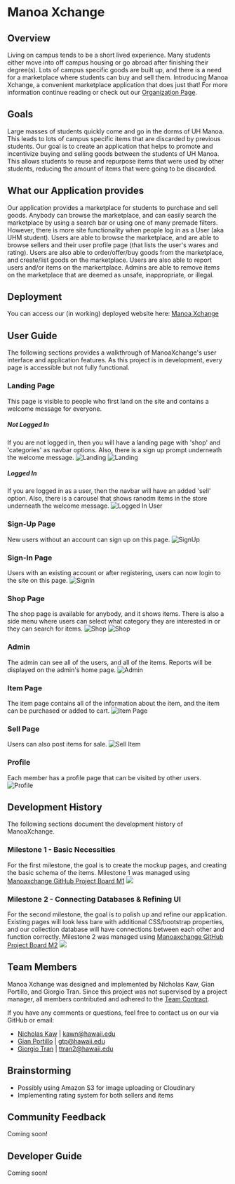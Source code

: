 # Manoa Xchange
## Overview

Living on campus tends to be a short lived experience. Many students either move into off campus housing or go abroad after finishing their degree(s). Lots of campus specific goods are built up, and there is a need for a marketplace where students can buy and sell them. Introducing Manoa Xchange, a convenient marketplace application that does just that! For more information continue reading or check out our [Organization Page](https://github.com/manoaxchange).

## Goals

Large masses of students quickly come and go in the dorms of UH Manoa. This leads to lots of campus specific items that are discarded by previous students. Our goal is to create an application that helps to promote and incentivize buying and selling goods between the students of UH Manoa. This allows students to reuse and repurpose items that were used by other students, reducing the amount of items that were going to be discarded. 

## What our Application provides

Our application provides a marketplace for students to purchase and sell goods. Anybody can browse the marketplace, and can easily search the marketplace by using a search bar or using one of many premade filters. However, there is more site functionality when people log in as a User (aka UHM student). Users are able to browse the marketplace, and are able to browse sellers and their user profile page (that lists the user's wares and rating). Users are also able to order/offer/buy goods from the marketplace, and create/list goods on the marketplace. Users are also able to report users and/or items on the markertplace. Admins are able to remove items on the marketplace that are deemed as unsafe, inappropriate, or illegal.

## Deployment

You can access our (in working) deployed website here:
[Manoa Xchange](https://manoaxchange.shop/)

## User Guide

The following sections provides a walkthrough of ManoaXchange's user interface and application features. As this project is in development, every page is accessible but not fully functional.

### Landing Page
This page is visible to people who first land on the site and contains a welcome message for everyone.
##### Not Logged In
If you are not logged in, then you will have a landing page with 'shop' and 'categories' as navbar options. Also, there is a sign up prompt underneath the welcome message.
![Landing](images/imagesM1/home1.png)
![Landing](images/imagesM1/home2.png)
##### Logged In
If you are logged in as a user, then the navbar will have an added 'sell' option. Also, there is a carousel that shows ranodm items in the store underneath the welcome message.
![Logged In User](images/imagesM1/loggedin-home.png)
### Sign-Up Page
New users without an account can sign up on this page.
![SignUp](images/imagesM1/signup.png)
### Sign-In Page
Users with an existing account or after registering, users can now login to the site on this page.
![SignIn](images/imagesM1/login.png)
### Shop Page
The shop page is available for anybody, and it shows items. There is also a side menu where users can select what category they are interested in or they can search for items.
![Shop](images/imagesM1/shop1.png)
![Shop](images/imagesM1/shop2.png)
### Admin
The admin can see all of the users, and all of the items. Reports will be displayed on the admin's home page.
![Admin](images/imagesM1/reports.png)
### Item Page
The item page contains all of the information about the item, and the item can be purchased or added to cart.
![Item Page](images/item_page.png)
### Sell Page
Users can also post items for sale.
![Sell Item](images/imagesM1/Sell.png)
### Profile
Each member has a profile page that can be visited by other users.
![Profile](images/user_profile.png)

## Development History

The following sections document the development history of ManoaXchange.

### Milestone 1 - Basic Necessities
For the first milestone, the goal is to create the mockup pages, and creating the basic schema of the items.
Milestone 1 was managed using [Manoaxchange GitHub Project Board M1](https://github.com/orgs/manoaxchange/projects/1)
![](images/m1-project-page-fin)

### Milestone 2 - Connecting Databases & Refining UI
For the second milestone, the goal is to polish up and refine our application. Existing pages will look less bare with additional CSS/bootstrap properties, and our collection database will have connections between each other and function correctly.
Milestone 2 was managed using [Manoaxchange GitHub Project Board M2](https://github.com/orgs/manoaxchange/projects/2)
![](images/m2-project-page-start)

## Team Members

Manoa Xchange was designed and implemented by Nicholas Kaw, Gian Portillo, and Giorgio Tran. Since this project was not supervised by a project manager, all members contributed and adhered to the [Team Contract](https://docs.google.com/document/d/10dSg54SKbQ1Hqc51PzH4RVmZYIIof93CubZPhwS6ZQs/edit?usp=sharing).

If you have any comments or questions, feel free to contact us on our via GitHub or email:
- [Nicholas Kaw](https://github.com/nickkaw) | <kawn@hawaii.edu>
- [Gian Portillo](https://github.com/Geeean) | <gtp@hawaii.edu>
- [Giorgio Tran](https://github.com/giorgio-tran) | <ttran2@hawaii.edu>

## Brainstorming
- Possibly using Amazon S3 for image uploading or Cloudinary
- Implementing rating system for both sellers and items

## Community Feedback

Coming soon!

## Developer Guide

Coming soon!
